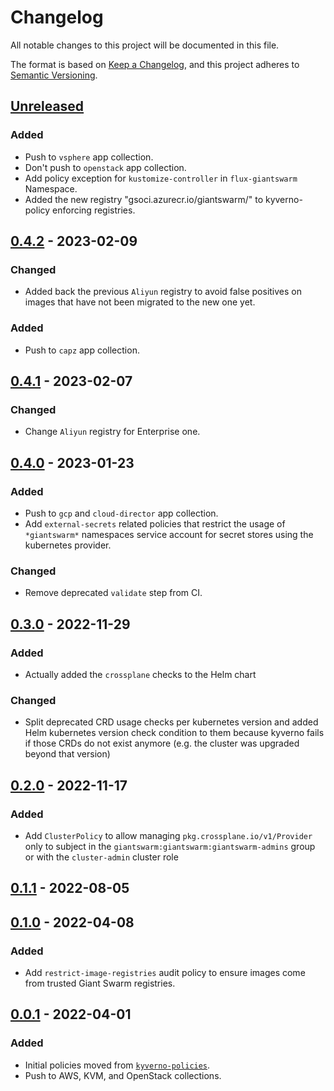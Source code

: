 # Changelog

All notable changes to this project will be documented in this file.

The format is based on [Keep a Changelog](https://keepachangelog.com/en/1.0.0/),
and this project adheres to [Semantic Versioning](https://semver.org/spec/v2.0.0.html).

## [Unreleased]

### Added

- Push to `vsphere` app collection.
- Don't push to `openstack` app collection.
- Add policy exception for `kustomize-controller` in `flux-giantswarm` Namespace.
- Added the new registry "gsoci.azurecr.io/giantswarm/" to kyverno-policy enforcing registries.

## [0.4.2] - 2023-02-09

### Changed

- Added back the previous `Aliyun` registry to avoid false positives on images that have not been migrated to the new one yet.

### Added

- Push to `capz` app collection.

## [0.4.1] - 2023-02-07

### Changed

- Change `Aliyun` registry for Enterprise one.

## [0.4.0] - 2023-01-23

### Added

- Push to `gcp` and `cloud-director` app collection.
- Add `external-secrets` related policies that restrict the usage of `*giantswarm*` namespaces service account for secret stores using the kubernetes provider.

### Changed

- Remove deprecated `validate` step from CI.

## [0.3.0] - 2022-11-29

### Added

- Actually added the `crossplane` checks to the Helm chart

### Changed

- Split deprecated CRD usage checks per kubernetes version and added Helm kubernetes version check condition to them because kyverno fails if those CRDs do not exist anymore (e.g. the cluster was upgraded beyond that version)

## [0.2.0] - 2022-11-17

### Added

- Add `ClusterPolicy` to allow managing `pkg.crossplane.io/v1/Provider` only to subject in the `giantswarm:giantswarm:giantswarm-admins` group or with the `cluster-admin` cluster role

## [0.1.1] - 2022-08-05

## [0.1.0] - 2022-04-08

### Added

- Add `restrict-image-registries` audit policy to ensure images come from trusted Giant Swarm registries.

## [0.0.1] - 2022-04-01

### Added

- Initial policies moved from [`kyverno-policies`](https://github.com/giantswarm/kyverno-policies).
- Push to AWS, KVM, and OpenStack collections.

[Unreleased]: https://github.com/giantswarm/kyverno-policies-dx/compare/v0.4.2...HEAD
[0.4.2]: https://github.com/giantswarm/kyverno-policies-dx/compare/v0.4.1...v0.4.2
[0.4.1]: https://github.com/giantswarm/kyverno-policies-dx/compare/v0.4.0...v0.4.1
[0.4.0]: https://github.com/giantswarm/kyverno-policies-dx/compare/v0.3.0...v0.4.0
[0.3.0]: https://github.com/giantswarm/kyverno-policies-dx/compare/v0.2.0...v0.3.0
[0.2.0]: https://github.com/giantswarm/kyverno-policies-dx/compare/v0.1.1...v0.2.0
[0.1.1]: https://github.com/giantswarm/kyverno-policies-dx/compare/v0.1.0...v0.1.1
[0.1.0]: https://github.com/giantswarm/kyverno-policies-dx/compare/v0.0.1...v0.1.0
[0.0.1]: https://github.com/giantswarm/kyverno-policies-dx/releases/tag/v0.0.1
